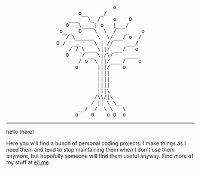 <div id="tree" align="center">
<pre>
                  o         
       o__    _/            
    ___   \_ /    o    O    
   0   \____| o   |___/     
 o___  O    \  \  /   _    o
   / \______ \  \/___/ o  / 
O_/  ___    \ | //    ___/  
    / / \____\||/ ___/   o  
   0    / __ \|/\/    ____  
       / o  \ ||/____/    o 
      o      |||/    o      
             ||||           
             ||||           
             ||||           
             |||\           
            /\\/|\          
          _/ || \ \__       
       __/  /  \ \   \      
      o    0    o O  o      
</pre>
</div>

---

hello there!

Here you will find a bunch of personal coding projects. I make things as I need them and tend to stop maintaining them when I don't use them anymore, but hopefully someone will find them useful anyway. Find more of my stuff at [elj.me](https://elj.me).

<!--
**4Evergreen4/4Evergreen4** is a ✨ _special_ ✨ repository because its `README.md` (this file) appears on your GitHub profile.

Here are some ideas to get you started:

- 🔭 I’m currently working on ...
- 🌱 I’m currently learning ...
- 👯 I’m looking to collaborate on ...
- 🤔 I’m looking for help with ...
- 💬 Ask me about ...
- 📫 How to reach me: ...
- 😄 Pronouns: ...
- ⚡ Fun fact: ...
-->

